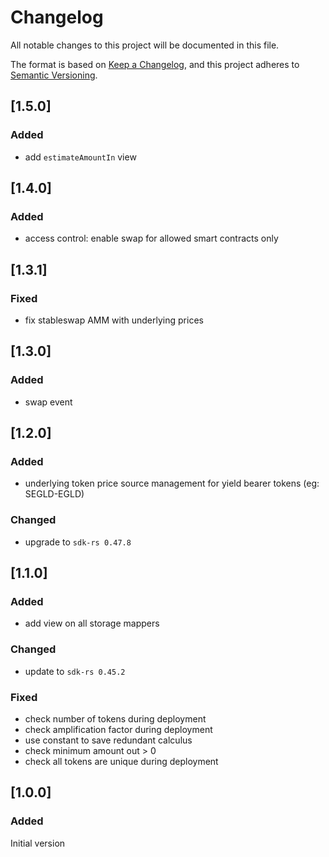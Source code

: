 # Changelog

All notable changes to this project will be documented in this file.

The format is based on [Keep a Changelog](https://keepachangelog.com/en/1.0.0/),
and this project adheres to [Semantic Versioning](https://semver.org/spec/v2.0.0.html).

## [1.5.0]

### Added

- add `estimateAmountIn` view

## [1.4.0]

### Added

- access control: enable swap for allowed smart contracts only

## [1.3.1]

### Fixed

- fix stableswap AMM with underlying prices

## [1.3.0]

### Added

- swap event

## [1.2.0]

### Added

- underlying token price source management for yield bearer tokens (eg: SEGLD-EGLD)

### Changed

- upgrade to `sdk-rs 0.47.8`

## [1.1.0]

### Added

- add view on all storage mappers

### Changed

- update to `sdk-rs 0.45.2`

### Fixed

- check number of tokens during deployment
- check amplification factor during deployment
- use constant to save redundant calculus
- check minimum amount out > 0
- check all tokens are unique during deployment

## [1.0.0]

### Added

Initial version
